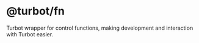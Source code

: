 # @turbot/fn

Turbot wrapper for control functions, making development and interaction with Turbot easier.
